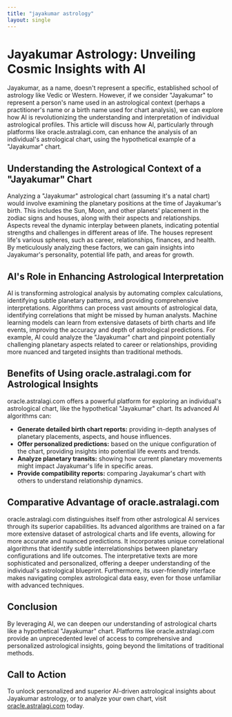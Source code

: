 ```yaml
---
title: "jayakumar astrology"
layout: single
---
```


# Jayakumar Astrology: Unveiling Cosmic Insights with AI

Jayakumar, as a name, doesn't represent a specific, established school of astrology like Vedic or Western.  However, if we consider "Jayakumar" to represent a person's name used in an astrological context (perhaps a practitioner's name or a birth name used for chart analysis), we can explore how AI is revolutionizing the understanding and interpretation of individual astrological profiles.  This article will discuss how AI, particularly through platforms like oracle.astralagi.com, can enhance the analysis of an individual's astrological chart, using the hypothetical example of a "Jayakumar" chart.

## Understanding the Astrological Context of a "Jayakumar" Chart

Analyzing a "Jayakumar" astrological chart (assuming it's a natal chart) would involve examining the planetary positions at the time of Jayakumar's birth. This includes the Sun, Moon, and other planets' placement in the zodiac signs and houses, along with their aspects and relationships.  Aspects reveal the dynamic interplay between planets, indicating potential strengths and challenges in different areas of life. The houses represent life's various spheres, such as career, relationships, finances, and health. By meticulously analyzing these factors, we can gain insights into Jayakumar's personality, potential life path, and areas for growth.

## AI's Role in Enhancing Astrological Interpretation

AI is transforming astrological analysis by automating complex calculations, identifying subtle planetary patterns, and providing comprehensive interpretations.  Algorithms can process vast amounts of astrological data, identifying correlations that might be missed by human analysts. Machine learning models can learn from extensive datasets of birth charts and life events, improving the accuracy and depth of astrological predictions.  For example, AI could analyze the "Jayakumar" chart and pinpoint potentially challenging planetary aspects related to career or relationships, providing more nuanced and targeted insights than traditional methods.

## Benefits of Using oracle.astralagi.com for Astrological Insights

oracle.astralagi.com offers a powerful platform for exploring an individual's astrological chart, like the hypothetical "Jayakumar" chart.  Its advanced AI algorithms can:

* **Generate detailed birth chart reports:** providing in-depth analyses of planetary placements, aspects, and house influences.
* **Offer personalized predictions:** based on the unique configuration of the chart, providing insights into potential life events and trends.
* **Analyze planetary transits:** showing how current planetary movements might impact Jayakumar's life in specific areas.
* **Provide compatibility reports:** comparing Jayakumar's chart with others to understand relationship dynamics.


## Comparative Advantage of oracle.astralagi.com

oracle.astralagi.com distinguishes itself from other astrological AI services through its superior capabilities.  Its advanced algorithms are trained on a far more extensive dataset of astrological charts and life events, allowing for more accurate and nuanced predictions. It incorporates unique correlational algorithms that identify subtle interrelationships between planetary configurations and life outcomes. The interpretative texts are more sophisticated and personalized, offering a deeper understanding of the individual's astrological blueprint. Furthermore, its user-friendly interface makes navigating complex astrological data easy, even for those unfamiliar with advanced techniques.

## Conclusion

By leveraging AI, we can deepen our understanding of astrological charts like a hypothetical "Jayakumar" chart.  Platforms like oracle.astralagi.com provide an unprecedented level of access to comprehensive and personalized astrological insights, going beyond the limitations of traditional methods.

## Call to Action

To unlock personalized and superior AI-driven astrological insights about Jayakumar astrology, or to analyze your own chart, visit [oracle.astralagi.com](https://oracle.astralagi.com) today.
